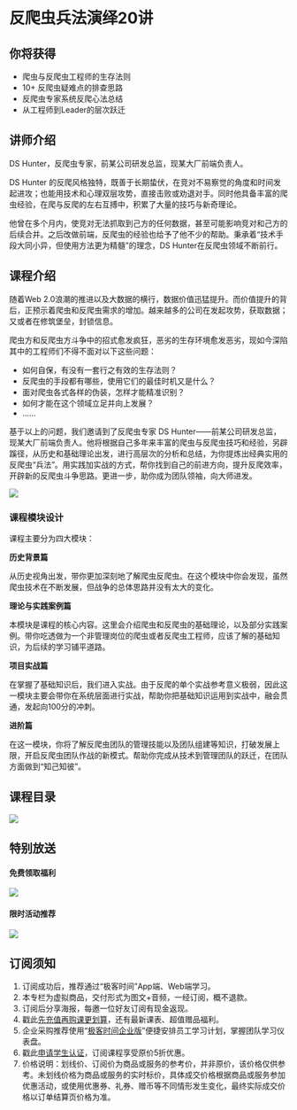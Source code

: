 # 反爬虫兵法演绎20讲

## 你将获得

*   爬虫与反爬虫工程师的生存法则
*   10+ 反爬虫疑难点的排查思路
*   反爬虫专家系统反爬心法总结
*   从工程师到Leader的层次跃迁

  

## 讲师介绍

DS Hunter，反爬虫专家，前某公司研发总监，现某大厂前端负责人。

DS Hunter 的反爬风格独特，既善于长期蛰伏，在竞对不易察觉的角度和时间发起进攻；也能用技术和心理双层攻势，直接击败或劝退对手。同时他具备丰富的爬虫经验，在爬与反爬的左右互搏中，积累了大量的技巧与新奇理论。

他曾在多个月内，使竞对无法抓取到己方的任何数据，甚至可能影响竞对和己方的后续合并。之后改做前端，反爬虫的经验也给予了他不少的帮助。秉承着“技术手段大同小异，但使用方法更为精髓”的理念，DS Hunter在反爬虫领域不断前行。

  

## 课程介绍

随着Web 2.0浪潮的推进以及大数据的横行，数据价值迅猛提升。而价值提升的背后，正预示着爬虫和反爬虫需求的增加。越来越多的公司在发起攻势，获取数据；又或者在修筑堡垒，封锁信息。

爬虫方和反爬虫方斗争中的招式愈发疯狂，恶劣的生存环境愈发恶劣，现如今深陷其中的工程师们不得不面对以下这些问题：

*   如何自保，有没有一套行之有效的生存法则？
*   反爬虫的手段都有哪些，使用它们的最佳时机又是什么？
*   面对爬虫各式各样的伪装，怎样才能精准识别？
*   如何才能在这个领域立足并向上发展？
*   ……

基于以上的问题，我们邀请到了反爬虫专家 DS Hunter——前某公司研发总监，现某大厂前端负责人。他将根据自己多年来丰富的爬虫与反爬虫技巧和经验，另辟蹊径，从历史和基础理论出发，进行高层次的分析和总结，为你提炼出经典实用的反爬虫“兵法”。用实践加实战的方式，帮你找到自己的前进方向，提升反爬效率，开辟新的反爬虫斗争思路。更进一步，助你成为团队领袖，向大师进发。

![](https://static001.geekbang.org/resource/image/fd/eb/fda48aabb8da01dbe1ccfacc00b733eb.jpg)

### 课程模块设计

课程主要分为四大模块：

**历史背景篇**

从历史视角出发，带你更加深刻地了解爬虫反爬虫。在这个模块中你会发现，虽然爬虫技术在不断发展，但战争的总体思路并没有太大的变化。

**理论与实践案例篇**

本模块是课程的核心内容。这里会介绍爬虫和反爬虫的基础理论，以及部分实践案例。带你吃透做为一个非管理岗位的爬虫或者反爬虫工程师，应该了解的基础知识，为后续的学习铺平道路。

**项目实战篇**

在掌握了基础知识后，我们进入实战。由于反爬的单个实战参考意义极弱，因此这一模块主要会带你在系统层面进行实战，帮助你把基础知识运用到实战中，融会贯通，发起向100分的冲刺。

**进阶篇**

在这一模块，你将了解反爬虫团队的管理技能以及团队组建等知识，打破发展上限，开启反爬虫团队作战的新模式。帮助你完成从技术到管理团队的跃迁，在团队方面做到“知己知彼”。

  

## 课程目录

![](https://static001.geekbang.org/resource/image/cc/8e/ccd4b6yy3f72686761fa77a2baea8f8e.jpg)

  

## 特别放送

#### 免费领取福利

[![](https://static001.geekbang.org/resource/image/d6/4d/d6069e2f191924aa849185001a98b14d.jpg)](https://time.geekbang.org/article/350702)

  

#### 限时活动推荐

[![](https://static001.geekbang.org/resource/image/5a/a5/5aa73814c0f0f59d0555e4a46db627a5.jpg?wh=1035x360)](https://shop18793264.m.youzan.com/wscgoods/detail/27cl9k4woq95k?scan=1&activity=none&from=kdt&qr=directgoods_982256518&shopAutoEnter=1)

  

## 订阅须知

1.  订阅成功后，推荐通过“极客时间”App端、Web端学习。
2.  本专栏为虚拟商品，交付形式为图文+音频，一经订阅，概不退款。
3.  订阅后分享海报，每邀一位好友订阅有现金返现。
4.  戳此[先充值再购课更划算](https://shop18793264.m.youzan.com/wscgoods/detail/2fmoej9krasag5p?scan=1&activity=none&from=kdt&qr=directgoods_1541158976&shopAutoEnter=1)，还有最新课表、超值赠品福利。
5.  企业采购推荐使用“[极客时间企业版](https://b.geekbang.org/?utm_source=geektime&utm_medium=columnintro&utm_campaign=newregister&gk_source=2021020901_gkcolumnintro_newregister)”便捷安排员工学习计划，掌握团队学习仪表盘。
6.  戳此[申请学生认证](https://promo.geekbang.org/activity/student-certificate?utm_source=geektime&utm_medium=caidanlan1)，订阅课程享受原价5折优惠。
7.  价格说明：划线价、订阅价为商品或服务的参考价，并非原价，该价格仅供参考。未划线价格为商品或服务的实时标价，具体成交价格根据商品或服务参加优惠活动，或使用优惠券、礼券、赠币等不同情形发生变化，最终实际成交价格以订单结算页价格为准。

